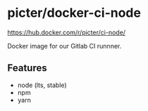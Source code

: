 # picter/docker-ci-node

https://hub.docker.com/r/picter/ci-node/

Docker image for our Gitlab CI runnner.

## Features

* node (lts, stable)
* npm
* yarn
